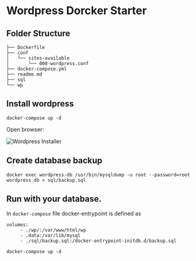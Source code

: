 # Wordpress Dorcker Starter

## Folder Structure

```
├── Dockerfile
├── conf
│   └── sites-available
│       └── 000-wordpress.conf
├── docker-compose.yml
├── readme.md
├── sql
└── wp
```


## Install wordpress

```
docker-compose up -d
```

Open browser:

![Wordpress Installer](https://drive.google.com/uc?id=1B4uxR0MiSru4m1anIcIp_UU1oaeh3w-0)


## Create database backup

```
docker exec wordpress-db /usr/bin/mysqldump -u root --password=root wordpress_db > sql/backup.sql
```

## Run with your database.

In `docker-compose` file docker-entrypoint is defined as

```
volumes:
     - ./wp/:/var/www/html/wp
     - .data:/var/lib/mysql
     - ./sql/backup.sql:/docker-entrypoint-initdb.d/backup.sql
```

```
docker-compose up -d
```



